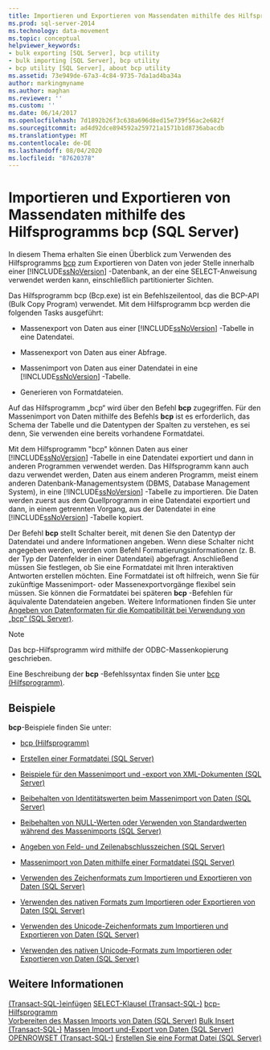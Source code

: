 ```yaml
---
title: Importieren und Exportieren von Massendaten mithilfe des Hilfsprogramms bcp (SQL Server) | Microsoft-Dokumentation
ms.prod: sql-server-2014
ms.technology: data-movement
ms.topic: conceptual
helpviewer_keywords:
- bulk exporting [SQL Server], bcp utility
- bulk importing [SQL Server], bcp utility
- bcp utility [SQL Server], about bcp utility
ms.assetid: 73e949de-67a3-4c84-9735-7da1ad4ba34a
author: markingmyname
ms.author: maghan
ms.reviewer: ''
ms.custom: ''
ms.date: 06/14/2017
ms.openlocfilehash: 7d1892b26f3c638a696d8ed15e739f56ac2e682f
ms.sourcegitcommit: ad4d92dce894592a259721a1571b1d8736abacdb
ms.translationtype: MT
ms.contentlocale: de-DE
ms.lasthandoff: 08/04/2020
ms.locfileid: "87620378"
---
```

# <a name="import-and-export-bulk-data-by-using-the-bcp-utility-sql-server"></a>Importieren und Exportieren von Massendaten mithilfe des Hilfsprogramms bcp (SQL Server)

In diesem Thema erhalten Sie einen Überblick zum Verwenden des Hilfsprogramms [bcp](../../tools/bcp-utility.md) zum Exportieren von Daten von jeder Stelle innerhalb einer [!INCLUDE[ssNoVersion](../../includes/ssnoversion-md.md)] -Datenbank, an der eine SELECT-Anweisung verwendet werden kann, einschließlich partitionierter Sichten.  
  
 Das Hilfsprogramm bcp (Bcp.exe) ist ein Befehlszeilentool, das die BCP-API (Bulk Copy Program) verwendet. Mit dem Hilfsprogramm bcp werden die folgenden Tasks ausgeführt:  
  
-   Massenexport von Daten aus einer [!INCLUDE[ssNoVersion](../../includes/ssnoversion-md.md)] -Tabelle in eine Datendatei.  
  
-   Massenexport von Daten aus einer Abfrage.  
  
-   Massenimport von Daten aus einer Datendatei in eine [!INCLUDE[ssNoVersion](../../includes/ssnoversion-md.md)] -Tabelle.  
  
-   Generieren von Formatdateien.  
  
 Auf das Hilfsprogramm „bcp“ wird über den Befehl **bcp** zugegriffen. Für den Massenimport von Daten mithilfe des Befehls **bcp** ist es erforderlich, das Schema der Tabelle und die Datentypen der Spalten zu verstehen, es sei denn, Sie verwenden eine bereits vorhandene Formatdatei.  
  
 Mit dem Hilfsprogramm "bcp" können Daten aus einer [!INCLUDE[ssNoVersion](../../includes/ssnoversion-md.md)] -Tabelle in eine Datendatei exportiert und dann in anderen Programmen verwendet werden. Das Hilfsprogramm kann auch dazu verwendet werden, Daten aus einem anderen Programm, meist einem anderen Datenbank-Managementsystem (DBMS, Database Management System), in eine [!INCLUDE[ssNoVersion](../../includes/ssnoversion-md.md)] -Tabelle zu importieren. Die Daten werden zuerst aus dem Quellprogramm in eine Datendatei exportiert und dann, in einem getrennten Vorgang, aus der Datendatei in eine [!INCLUDE[ssNoVersion](../../includes/ssnoversion-md.md)] -Tabelle kopiert.  
  
 Der Befehl **bcp** stellt Schalter bereit, mit denen Sie den Datentyp der Datendatei und andere Informationen angeben. Wenn diese Schalter nicht angegeben werden, werden vom Befehl Formatierungsinformationen (z. B. der Typ der Datenfelder in einer Datendatei) abgefragt. Anschließend müssen Sie festlegen, ob Sie eine Formatdatei mit Ihren interaktiven Antworten erstellen möchten. Eine Formatdatei ist oft hilfreich, wenn Sie für zukünftige Massenimport- oder Massenexportvorgänge flexibel sein müssen. Sie können die Formatdatei bei späteren **bcp** -Befehlen für äquivalente Datendateien angeben. Weitere Informationen finden Sie unter [Angeben von Datenformaten für die Kompatibilität bei Verwendung von „bcp“ &#40;SQL Server&#41;](specify-data-formats-for-compatibility-when-using-bcp-sql-server.md).  
  
> [!NOTE]  
>  Das bcp-Hilfsprogramm wird mithilfe der ODBC-Massenkopierung geschrieben.  
  
 Eine Beschreibung der **bcp** -Befehlssyntax finden Sie unter [bcp (Hilfsprogramm)](../../tools/bcp-utility.md).  
  
## <a name="examples"></a>Beispiele

 **bcp**-Beispiele finden Sie unter:  
  
-   [bcp (Hilfsprogramm)](../../tools/bcp-utility.md)  
  
-   [Erstellen einer Formatdatei &#40;SQL Server&#41;](create-a-format-file-sql-server.md)  
  
-   [Beispiele für den Massenimport und -export von XML-Dokumenten &#40;SQL Server&#41;](examples-of-bulk-import-and-export-of-xml-documents-sql-server.md)  
  
-   [Beibehalten von Identitätswerten beim Massenimport von Daten &#40;SQL Server&#41;](keep-identity-values-when-bulk-importing-data-sql-server.md)  
  
-   [Beibehalten von NULL-Werten oder Verwenden von Standardwerten während des Massenimports &#40;SQL Server&#41;](keep-nulls-or-use-default-values-during-bulk-import-sql-server.md)  
  
-   [Angeben von Feld- und Zeilenabschlusszeichen &#40;SQL Server&#41;](specify-field-and-row-terminators-sql-server.md)  
  
-   [Massenimport von Daten mithilfe einer Formatdatei &#40;SQL Server&#41;](use-a-format-file-to-bulk-import-data-sql-server.md)  
  
-   [Verwenden des Zeichenformats zum Importieren und Exportieren von Daten &#40;SQL Server&#41;](use-character-format-to-import-or-export-data-sql-server.md)  
  
-   [Verwenden des nativen Formats zum Importieren oder Exportieren von Daten &#40;SQL Server&#41;](use-native-format-to-import-or-export-data-sql-server.md)  
  
-   [Verwenden des Unicode-Zeichenformats zum Importieren und Exportieren von Daten &#40;SQL Server&#41;](use-unicode-character-format-to-import-or-export-data-sql-server.md)  
  
-   [Verwenden des nativen Unicode-Formats zum Importieren oder Exportieren von Daten &#40;SQL Server&#41;](use-unicode-native-format-to-import-or-export-data-sql-server.md)  

## <a name="see-also"></a>Weitere Informationen

[&#40;Transact-SQL-&#41;einfügen](/sql/t-sql/statements/insert-transact-sql) 
 [SELECT-Klausel &#40;Transact-SQL-&#41;](/sql/t-sql/queries/select-clause-transact-sql) 
 [bcp-Hilfsprogramm](../../tools/bcp-utility.md)   
[Vorbereiten des Massen Imports von Daten &#40;SQL Server&#41;](prepare-to-bulk-import-data-sql-server.md) 
 [Bulk Insert &#40;Transact-SQL-&#41;](/sql/t-sql/statements/bulk-insert-transact-sql) 
 [Massen Import und-Export von Daten &#40;SQL Server&#41;](bulk-import-and-export-of-data-sql-server.md) 
 [OPENROWSET &#40;Transact-SQL-&#41;](/sql/t-sql/functions/openrowset-transact-sql) 
 [Erstellen Sie eine Format Datei &#40;SQL Server&#41;](create-a-format-file-sql-server.md)